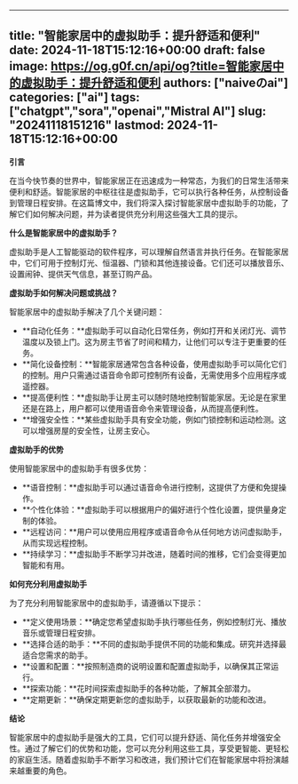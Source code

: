 
---
title: "智能家居中的虚拟助手：提升舒适和便利"
date: 2024-11-18T15:12:16+00:00
draft: false
image: https://og.g0f.cn/api/og?title=智能家居中的虚拟助手：提升舒适和便利
authors: ["naiveのai"]
categories: ["ai"]
tags: ["chatgpt","sora","openai","Mistral AI"]
slug: "20241118151216"
lastmod: 2024-11-18T15:12:16+00:00
---
**引言**

在当今快节奏的世界中，智能家居正在迅速成为一种常态，为我们的日常生活带来便利和舒适。智能家居的中枢往往是虚拟助手，它可以执行各种任务，从控制设备到管理日程安排。在这篇博文中，我们将深入探讨智能家居中虚拟助手的功能，了解它们如何解决问题，并为读者提供充分利用这些强大工具的提示。

**什么是智能家居中的虚拟助手？**

虚拟助手是人工智能驱动的软件程序，可以理解自然语言并执行任务。在智能家居中，它们可用于控制灯光、恒温器、门锁和其他连接设备。它们还可以播放音乐、设置闹钟、提供天气信息，甚至订购产品。

**虚拟助手如何解决问题或挑战？**

智能家居中的虚拟助手解决了几个关键问题：

* **自动化任务：**虚拟助手可以自动化日常任务，例如打开和关闭灯光、调节温度以及锁上门。这为房主节省了时间和精力，让他们可以专注于更重要的任务。
* **简化设备控制：**智能家居通常包含各种设备，使用虚拟助手可以简化它们的控制。用户只需通过语音命令即可控制所有设备，无需使用多个应用程序或遥控器。
* **提高便利性：**虚拟助手让房主可以随时随地控制智能家居。无论是在家里还是在路上，用户都可以使用语音命令来管理设备，从而提高便利性。
* **增强安全性：**某些虚拟助手具有安全功能，例如门锁控制和运动检测。这可以增强房屋的安全性，让房主安心。

**虚拟助手的优势**

使用智能家居中的虚拟助手有很多优势：

* **语音控制：**虚拟助手可以通过语音命令进行控制，这提供了方便和免提操作。
* **个性化体验：**虚拟助手可以根据用户的偏好进行个性化设置，提供量身定制的体验。
* **远程访问：**用户可以使用应用程序或语音命令从任何地方访问虚拟助手，从而实现远程控制。
* **持续学习：**虚拟助手不断学习并改进，随着时间的推移，它们会变得更加智能和有用。

**如何充分利用虚拟助手**

为了充分利用智能家居中的虚拟助手，请遵循以下提示：

* **定义使用场景：**确定您希望虚拟助手执行哪些任务，例如控制灯光、播放音乐或管理日程安排。
* **选择合适的助手：**不同的虚拟助手提供不同的功能和集成。研究并选择最适合您需求的助手。
* **设置和配置：**按照制造商的说明设置和配置虚拟助手，以确保其正常运行。
* **探索功能：**花时间探索虚拟助手的各种功能，了解其全部潜力。
* **定期更新：**确保定期更新您的虚拟助手，以获取最新的功能和改进。

**结论**

智能家居中的虚拟助手是强大的工具，它们可以提升舒适、简化任务并增强安全性。通过了解它们的优势和功能，您可以充分利用这些工具，享受更智能、更轻松的家庭生活。随着虚拟助手不断学习和改进，我们预计它们在智能家居中将扮演越来越重要的角色。